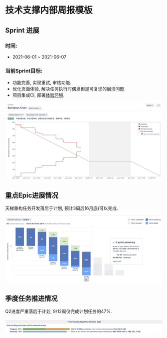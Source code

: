 # 技术支撑内部周报模板

## Sprint 进展

### 时间: 

* 2021-06-01 ~ 2021-06-07

### 当前Sprint目标: 

* 功能完善, 实现重试, 审核功能. 
* 优化页面体验, 解决任务执行时偶发但是可复现的崩溃问题.
* 项目集成CI, 部署[体验环境](https://nova.youle.game/).


![Sprint13 进展](/worklog/images/sprint_burndown.png)

## 重点Epic进展情况

天梯重构任务开发落后于计划, 预计3周后(6月底)可以完成.

![天梯重构](/worklog/images/epic_01.png)

## 季度任务推进情况

Q2进度严重落后于计划, 9/12周仅完成计划任务的47%.

![Q2进度](/worklog/images/Q2_progress.png)
